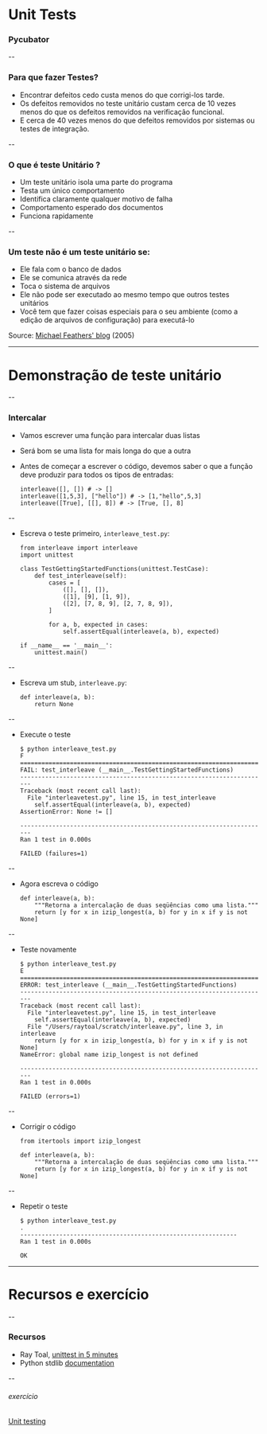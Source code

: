 # Unit Tests
### Pycubator

--
### Para que fazer Testes?

-   Encontrar defeitos cedo custa menos do que corrigi-los tarde.
-   Os defeitos removidos no teste unitário custam cerca de 10 vezes menos do que os defeitos removidos na  verificação funcional.
-   E cerca de 40 vezes menos do que defeitos removidos por sistemas ou testes de integração.

--

### O que é teste Unitário ?


-   Um teste unitário isola uma parte do programa
-   Testa um único comportamento
-   Identifica claramente qualquer motivo de falha
-   Comportamento esperado dos documentos
-   Funciona rapidamente

--

### Um teste não é um teste unitário se:

*   Ele fala com o banco de dados
*   Ele se comunica através da rede
*   Toca o sistema de arquivos
*   Ele não pode ser executado ao mesmo tempo que outros testes unitários
*   Você tem que fazer coisas especiais para o seu ambiente (como a edição de arquivos de configuração) para executá-lo

Source: [Michael Feathers' blog](http://www.artima.com/weblogs/viewpost.jsp?thread=126923) (2005)

---

# Demonstração de teste unitário

--

### Intercalar

-   Vamos escrever uma função para intercalar duas listas
-   Será bom se uma lista for mais longa do que a outra
-   Antes de começar a escrever o código, devemos saber o que a função deve produzir para todos os tipos
    de entradas:

        interleave([], []) # -> []
        interleave([1,5,3], ["hello"]) # -> [1,"hello",5,3]
        interleave([True], [[], 8]) # -> [True, [], 8]

--

-   Escreva o teste primeiro, `interleave_test.py`:

        from interleave import interleave
        import unittest

        class TestGettingStartedFunctions(unittest.TestCase):
            def test_interleave(self):
                cases = [
                    ([], [], []),
                    ([1], [9], [1, 9]),
                    ([2], [7, 8, 9], [2, 7, 8, 9]),
                ]

                for a, b, expected in cases:
                    self.assertEqual(interleave(a, b), expected)

        if __name__ == '__main__':
            unittest.main()


--

-   Escreva um stub, `interleave.py`:

        def interleave(a, b):
            return None

--

-   Execute o teste

        $ python interleave_test.py
        F
        ======================================================================
        FAIL: test_interleave (__main__.TestGettingStartedFunctions)
        ----------------------------------------------------------------------
        Traceback (most recent call last):
          File "interleavetest.py", line 15, in test_interleave
            self.assertEqual(interleave(a, b), expected)
        AssertionError: None != []

        ----------------------------------------------------------------------
        Ran 1 test in 0.000s

        FAILED (failures=1)

--

-   Agora escreva o código

        def interleave(a, b):
            """Retorna a intercalação de duas seqüências como uma lista."""
            return [y for x in izip_longest(a, b) for y in x if y is not None]

--

-   Teste novamente

        $ python interleave_test.py
        E
        ======================================================================
        ERROR: test_interleave (__main__.TestGettingStartedFunctions)
        ----------------------------------------------------------------------
        Traceback (most recent call last):
          File "interleavetest.py", line 15, in test_interleave
            self.assertEqual(interleave(a, b), expected)
          File "/Users/raytoal/scratch/interleave.py", line 3, in interleave
            return [y for x in izip_longest(a, b) for y in x if y is not None]
        NameError: global name izip_longest is not defined

        ----------------------------------------------------------------------
        Ran 1 test in 0.000s

        FAILED (errors=1)
--

-   Corrigir o código

        from itertools import izip_longest

        def interleave(a, b):
            """Retorna a intercalação de duas seqüências como uma lista."""
            return [y for x in izip_longest(a, b) for y in x if y is not None]

--

-   Repetir o teste

        $ python interleave_test.py
        .
        -------------------------------------------------------------
        Ran 1 test in 0.000s

        OK

---
# Recursos e exercício

--
### Recursos
-   Ray Toal, [unittest in 5 minutes](http://www.slideshare.net/raytoal/unittest-in-5-minutes)
-   Python stdlib [documentation](https://docs.python.org/3/library/unittest.html#module-unittest)


--
###### exercício
[Unit testing](http://lms.10x.org.il/item/47/)
